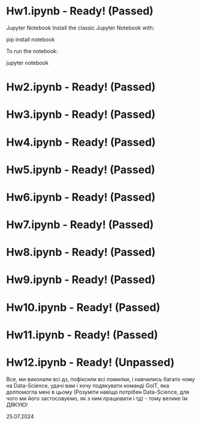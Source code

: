 # Hw1.ipynb - Ready! (Passed)

Jupyter Notebook
Install the classic Jupyter Notebook with:

pip install notebook

To run the notebook:

jupyter notebook

# Hw2.ipynb - Ready! (Passed)
# Hw3.ipynb - Ready! (Passed)
# Hw4.ipynb - Ready! (Passed)
# Hw5.ipynb - Ready! (Passed)
# Hw6.ipynb - Ready! (Passed)
# Hw7.ipynb - Ready! (Passed)
# Hw8.ipynb - Ready! (Passed)
# Hw9.ipynb - Ready! (Passed)
# Hw10.ipynb - Ready! (Passed)
# Hw11.ipynb - Ready! (Passed)
# Hw12.ipynb - Ready! (Unpassed)

Все, ми виконали всі дз, пофіксили всі помилки, і навчились багато чому на Data-Science, удачі вам і хочу подякувати команді GoIT, яка долпомогла мені в цьому (Розуміти навіщо потрібен Data-Science, для чого ми його застосовуємо, як з ним працювати і тд) - тому велике їм ДЯКУЮ!

25.07.2024
